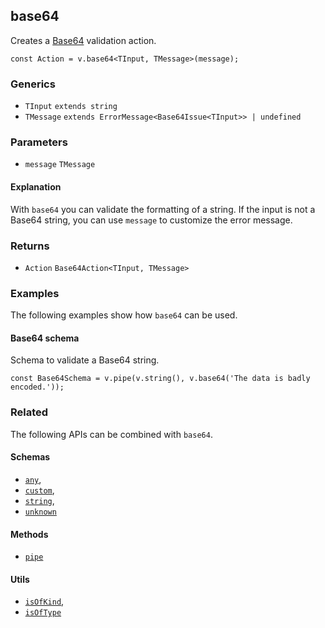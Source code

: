 base64
------

Creates a [Base64](https://en.wikipedia.org/wiki/Base64) validation action.

    const Action = v.base64<TInput, TMessage>(message);
    

### Generics

*   `TInput` `extends string`
*   `TMessage` `extends ErrorMessage<Base64Issue<TInput>> | undefined`

### Parameters

*   `message` `TMessage`

#### Explanation

With `base64` you can validate the formatting of a string. If the input is not a Base64 string, you can use `message` to customize the error message.

### Returns

*   `Action` `Base64Action<TInput, TMessage>`

### Examples

The following examples show how `base64` can be used.

#### Base64 schema

Schema to validate a Base64 string.

    const Base64Schema = v.pipe(v.string(), v.base64('The data is badly encoded.'));
    

### Related

The following APIs can be combined with `base64`.

#### Schemas

*   [`any`](any.md),
*   [`custom`](custom.md),
*   [`string`](string.md),
*   [`unknown`](unknown.md)

#### Methods

*   [`pipe`](pipe.md)

#### Utils

*   [`isOfKind`](isOfKind.md),
*   [`isOfType`](isOfType.md)